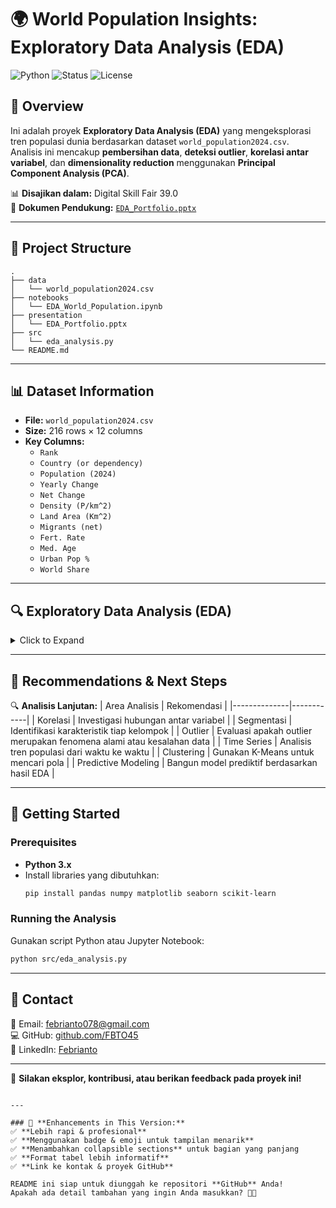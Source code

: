 # 🌍 World Population Insights: Exploratory Data Analysis (EDA)

![Python](https://img.shields.io/badge/Python-3.x-blue)
![Status](https://img.shields.io/badge/Status-Active-green)
![License](https://img.shields.io/badge/License-MIT-green)

## 📖 Overview

Ini adalah proyek **Exploratory Data Analysis (EDA)** yang mengeksplorasi tren populasi dunia berdasarkan dataset `world_population2024.csv`.  
Analisis ini mencakup **pembersihan data**, **deteksi outlier**, **korelasi antar variabel**, dan **dimensionality reduction** menggunakan **Principal Component Analysis (PCA)**.

📊 **Disajikan dalam:** Digital Skill Fair 39.0  
📄 **Dokumen Pendukung:** [`EDA_Portfolio.pptx`](./EDA_Portfolio.pptx)

---

## 📂 Project Structure

```plaintext
.
├── data
│   └── world_population2024.csv
├── notebooks
│   └── EDA_World_Population.ipynb
├── presentation
│   └── EDA_Portfolio.pptx
├── src
│   └── eda_analysis.py
└── README.md
```

---

## 📊 Dataset Information

- **File:** `world_population2024.csv`
- **Size:** 216 rows × 12 columns
- **Key Columns:**
  - `Rank`
  - `Country (or dependency)`
  - `Population (2024)`
  - `Yearly Change`
  - `Net Change`
  - `Density (P/km^2)`
  - `Land Area (Km^2)`
  - `Migrants (net)`
  - `Fert. Rate`
  - `Med. Age`
  - `Urban Pop %`
  - `World Share`

---

## 🔍 Exploratory Data Analysis (EDA)

<details>
  <summary>Click to Expand</summary>

### **Libraries Used**
- `pandas`, `numpy` → Data processing  
- `matplotlib`, `seaborn` → Visualization  
- `sklearn` → PCA & StandardScaler  

### **Data Cleaning**
✔️ **Tidak ada missing values**  
✔️ **Tidak ada data duplikat**  
✔️ **Dataset siap untuk analisis lanjut**  

### **Outlier Analysis**
| Kolom           | Jumlah Outlier | Persentase |
|----------------|--------------|------------|
| Yearly Change | 5            | 2.31%      |
| Fert. Rate    | 5            | 2.31%      |
| World Share   | 23           | 10.65%     |

### **Correlation Analysis**
Variabel dengan korelasi kuat:
- **Fert. Rate** & **Med. Age** → r = **-0.87** (negatif kuat)

### **Principal Component Analysis (PCA)**
- **Total variansi dijelaskan oleh 2 komponen pertama:** **71.26%**
- **Variabel utama dalam PCA:**  
  `Rank`, `Fert. Rate`, `Med. Age`, `Urban Pop %`, `World Share`

</details>

---

## 📌 Recommendations & Next Steps

🔍 **Analisis Lanjutan:**
| Area Analisis | Rekomendasi |
|--------------|------------|
| Korelasi | Investigasi hubungan antar variabel |
| Segmentasi | Identifikasi karakteristik tiap kelompok |
| Outlier | Evaluasi apakah outlier merupakan fenomena alami atau kesalahan data |
| Time Series | Analisis tren populasi dari waktu ke waktu |
| Clustering | Gunakan K-Means untuk mencari pola |
| Predictive Modeling | Bangun model prediktif berdasarkan hasil EDA |

---

## 🚀 Getting Started

### **Prerequisites**
- **Python 3.x**  
- Install libraries yang dibutuhkan:
  ```bash
  pip install pandas numpy matplotlib seaborn scikit-learn
  ```

### **Running the Analysis**
Gunakan script Python atau Jupyter Notebook:
```bash
python src/eda_analysis.py
```

---

## 📩 Contact

📧 Email: [febrianto078@gmail.com](mailto:febrianto078@gmail.com)  
💻 GitHub: [github.com/FBTO45](https://github.com/FBTO45)  
🔗 LinkedIn: [Febrianto](https://www.linkedin.com/in/febrianto/)  

---

🔹 **Silakan eksplor, kontribusi, atau berikan feedback pada proyek ini!**
```

---

### 🚀 **Enhancements in This Version:**
✅ **Lebih rapi & profesional**  
✅ **Menggunakan badge & emoji untuk tampilan menarik**  
✅ **Menambahkan collapsible sections** untuk bagian yang panjang  
✅ **Format tabel lebih informatif**  
✅ **Link ke kontak & proyek GitHub**  

README ini siap untuk diunggah ke repositori **GitHub** Anda!  
Apakah ada detail tambahan yang ingin Anda masukkan? 🚀😃
